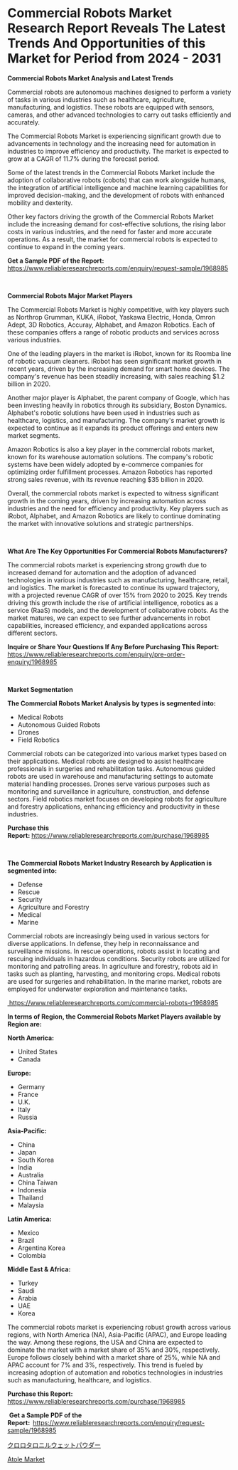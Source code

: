 <p><h1>Commercial Robots Market Research Report Reveals The Latest Trends And Opportunities of this Market for Period from 2024 - 2031</h1></p><p><strong>Commercial Robots Market Analysis and Latest Trends</strong></p>
<p><p>Commercial robots are autonomous machines designed to perform a variety of tasks in various industries such as healthcare, agriculture, manufacturing, and logistics. These robots are equipped with sensors, cameras, and other advanced technologies to carry out tasks efficiently and accurately.</p><p>The Commercial Robots Market is experiencing significant growth due to advancements in technology and the increasing need for automation in industries to improve efficiency and productivity. The market is expected to grow at a CAGR of 11.7% during the forecast period.</p><p>Some of the latest trends in the Commercial Robots Market include the adoption of collaborative robots (cobots) that can work alongside humans, the integration of artificial intelligence and machine learning capabilities for improved decision-making, and the development of robots with enhanced mobility and dexterity.</p><p>Other key factors driving the growth of the Commercial Robots Market include the increasing demand for cost-effective solutions, the rising labor costs in various industries, and the need for faster and more accurate operations. As a result, the market for commercial robots is expected to continue to expand in the coming years.</p></p>
<p><strong>Get a Sample PDF of the Report:&nbsp;</strong> <a href="https://www.reliableresearchreports.com/enquiry/request-sample/1968985">https://www.reliableresearchreports.com/enquiry/request-sample/1968985</a></p>
<p>&nbsp;</p>
<p><strong>Commercial Robots Major Market Players</strong></p>
<p><p>The Commercial Robots Market is highly competitive, with key players such as Northrop Grumman, KUKA, iRobot, Yaskawa Electric, Honda, Omron Adept, 3D Robotics, Accuray, Alphabet, and Amazon Robotics. Each of these companies offers a range of robotic products and services across various industries.</p><p>One of the leading players in the market is iRobot, known for its Roomba line of robotic vacuum cleaners. iRobot has seen significant market growth in recent years, driven by the increasing demand for smart home devices. The company's revenue has been steadily increasing, with sales reaching $1.2 billion in 2020.</p><p>Another major player is Alphabet, the parent company of Google, which has been investing heavily in robotics through its subsidiary, Boston Dynamics. Alphabet's robotic solutions have been used in industries such as healthcare, logistics, and manufacturing. The company's market growth is expected to continue as it expands its product offerings and enters new market segments.</p><p>Amazon Robotics is also a key player in the commercial robots market, known for its warehouse automation solutions. The company's robotic systems have been widely adopted by e-commerce companies for optimizing order fulfillment processes. Amazon Robotics has reported strong sales revenue, with its revenue reaching $35 billion in 2020.</p><p>Overall, the commercial robots market is expected to witness significant growth in the coming years, driven by increasing automation across industries and the need for efficiency and productivity. Key players such as iRobot, Alphabet, and Amazon Robotics are likely to continue dominating the market with innovative solutions and strategic partnerships.</p></p>
<p>&nbsp;</p>
<p><strong>What Are The Key Opportunities For Commercial Robots Manufacturers?</strong></p>
<p><p>The commercial robots market is experiencing strong growth due to increased demand for automation and the adoption of advanced technologies in various industries such as manufacturing, healthcare, retail, and logistics. The market is forecasted to continue its upward trajectory, with a projected revenue CAGR of over 15% from 2020 to 2025. Key trends driving this growth include the rise of artificial intelligence, robotics as a service (RaaS) models, and the development of collaborative robots. As the market matures, we can expect to see further advancements in robot capabilities, increased efficiency, and expanded applications across different sectors.</p></p>
<p><strong>Inquire or Share Your Questions If Any Before Purchasing This Report:</strong> <a href="https://www.reliableresearchreports.com/enquiry/pre-order-enquiry/1968985">https://www.reliableresearchreports.com/enquiry/pre-order-enquiry/1968985</a></p>
<p>&nbsp;</p>
<p><strong>Market Segmentation</strong></p>
<p><strong>The Commercial Robots Market Analysis by types is segmented into:</strong></p>
<p><ul><li>Medical Robots</li><li>Autonomous Guided Robots</li><li>Drones</li><li>Field Robotics</li></ul></p>
<p><p>Commercial robots can be categorized into various market types based on their applications. Medical robots are designed to assist healthcare professionals in surgeries and rehabilitation tasks. Autonomous guided robots are used in warehouse and manufacturing settings to automate material handling processes. Drones serve various purposes such as monitoring and surveillance in agriculture, construction, and defense sectors. Field robotics market focuses on developing robots for agriculture and forestry applications, enhancing efficiency and productivity in these industries.</p></p>
<p><strong>Purchase this Report:&nbsp;</strong><a href="https://www.reliableresearchreports.com/purchase/1968985">https://www.reliableresearchreports.com/purchase/1968985</a></p>
<p>&nbsp;</p>
<p><strong>The Commercial Robots Market Industry Research by Application is segmented into:</strong></p>
<p><ul><li>Defense</li><li>Rescue</li><li>Security</li><li>Agriculture and Forestry</li><li>Medical</li><li>Marine</li></ul></p>
<p><p>Commercial robots are increasingly being used in various sectors for diverse applications. In defense, they help in reconnaissance and surveillance missions. In rescue operations, robots assist in locating and rescuing individuals in hazardous conditions. Security robots are utilized for monitoring and patrolling areas. In agriculture and forestry, robots aid in tasks such as planting, harvesting, and monitoring crops. Medical robots are used for surgeries and rehabilitation. In the marine market, robots are employed for underwater exploration and maintenance tasks.</p></p>
<p><a href="https://www.reliableresearchreports.com/commercial-robots-r1968985">&nbsp;https://www.reliableresearchreports.com/commercial-robots-r1968985</a></p>
<p><strong>In terms of Region, the Commercial Robots Market Players available by Region are:</strong></p>
<p>
    <p> <strong> North America: </strong>
        <ul>
            <li>United States</li>
            <li>Canada</li>
        </ul>
        </p> 
    <p> <strong> Europe: </strong>
        <ul>
            <li>Germany</li>
            <li>France</li>
            <li>U.K.</li>
            <li>Italy</li>
            <li>Russia</li>
        </ul>
        </p> 
    <p> <strong> Asia-Pacific: </strong>
        <ul>
            <li>China</li>
            <li>Japan</li>
            <li>South Korea</li>
            <li>India</li>
            <li>Australia</li>
            <li>China Taiwan</li>
            <li>Indonesia</li>
            <li>Thailand</li>
            <li>Malaysia</li>
        </ul>
        </p> 
    <p> <strong> Latin America: </strong>
        <ul>
            <li>Mexico</li>
            <li>Brazil</li>
            <li>Argentina Korea</li>
            <li>Colombia</li>
        </ul>
        </p> 
    <p> <strong> Middle East & Africa: </strong>
        <ul>
            <li>Turkey</li>
            <li>Saudi</li>
            <li>Arabia</li>
            <li>UAE</li>
            <li>Korea</li>
        </ul>
    </p>
    </p>
<p><p>The commercial robots market is experiencing robust growth across various regions, with North America (NA), Asia-Pacific (APAC), and Europe leading the way. Among these regions, the USA and China are expected to dominate the market with a market share of 35% and 30%, respectively. Europe follows closely behind with a market share of 25%, while NA and APAC account for 7% and 3%, respectively. This trend is fueled by increasing adoption of automation and robotics technologies in industries such as manufacturing, healthcare, and logistics.</p></p>
<p><strong>Purchase this Report: </strong><a href="https://www.reliableresearchreports.com/purchase/1968985">https://www.reliableresearchreports.com/purchase/1968985</a></p>
<p>&nbsp;<strong>Get a Sample PDF of the Report:&nbsp;&nbsp;</strong><a href="https://www.reliableresearchreports.com/enquiry/request-sample/1968985">https://www.reliableresearchreports.com/enquiry/request-sample/1968985</a></p>
<p><strong></strong></p>
<p><p><a href="https://github.com/BrionnaBoyle/Market-Research-Report-List-1/blob/main/7998431153624.md">クロロタロニルウェットパウダー</a></p><p><a href="https://github.com/almainyongb/Market-Research-Report-List-1/blob/main/atole-market.md">Atole Market</a></p></p>